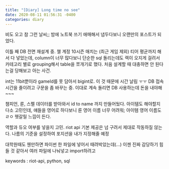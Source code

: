 ```yaml
---
title: "[Diary] Long time no see"
date: 2020-08-11 01:56:31 -0400
categories: diary
---
```



비도 오고 참 그런 날씨;;
밤에 노트북 쓰기 애매해서 냅두다보니 오랜만의 포스트가 되었다.

이틀 째 DB 전면 재설계 중.
챌 계정 10시즌 매치는 (최근 게임 제외) 티어 평균까지 해서 다 넣었는데,
column이 너무 많다보니 단순한 sql 돌리는데도 렉이 오지게 걸려서
카테고리 별로 grouping해서 table을 쪼개기로 했다.
처음 설계할 때 대충하면 안 된다는걸 당해보고 아는 사건.

int는 11bit뿐이라 gameId를 못 담아서 bigint로. 이 것 때문에 시간 날림 ㅜㅜ
DB 접속 시간을 줄이려고 구문을 좀 바꾸는 중.
이대로 계속 돌리면 DB 사용하는데 돈을 내야해~~~

챔피언, 룬, 스펠 데이터를 받아와서 id to name 까지 만들어뒀다.
아이템도 해야할지 다소 고민인데, 얘들을 영어로 하다보니 룬 영어 이름 너무 어려워;
아이템 영어 이름도 ㄹㅇ 헷갈릴 느낌이 든다.

역할과 듀오 여부를 넣을지 고민.
riot api 기본 제공은 넘 구려서 제대로 작동하질 않는다.
나름의 기준을 설정하여 포지션을 내가 지정해줄 예정

대학원때도 웬만하면 파이썬 한 파일에 넣어서 때려박았는데(...)
이젠 진짜 감당하기 힘들 것 같아서 여러 파일에 나눠넣고 import하려고

keywords : riot-api, python, sql
